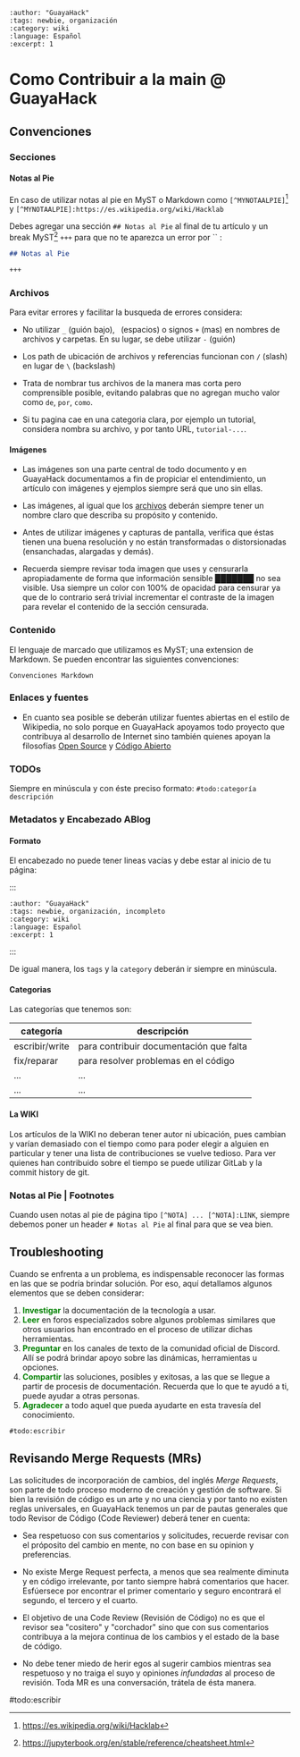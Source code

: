 ```{post} 2023-06-30
:author: "GuayaHack"
:tags: newbie, organización
:category: wiki
:language: Español
:excerpt: 1
```

# Como Contribuir a la main @ GuayaHack

## Convenciones

### Secciones 

#### Notas al Pie

En caso de utilizar notas al pie en MyST o Markdown como `[^MYNOTAALPIE]`[^MYNOTAALPIE] y `[^MYNOTAALPIE]:https://es.wikipedia.org/wiki/Hacklab`

[^MYNOTAALPIE]:https://es.wikipedia.org/wiki/Hacklab

Debes agregar una sección `## Notas al Pie` al final de tu artículo y un break MyST[^MYST] `+++` para que no te aparezca un error por `` :

[^MYST]:https://jupyterbook.org/en/stable/reference/cheatsheet.html

```markdown
## Notas al Pie

+++
```

### Archivos

Para evitar errores y facilitar la busqueda de errores considera:
 
- No utilizar `_` (guión bajo), ` `(espacios) o signos `+` (mas) en nombres de archivos y carpetas. En su lugar, se debe utilizar `-` (guión)

- Los path de ubicación de archivos y referencias funcionan con  `/` (slash) en lugar de `\` (backslash)

- Trata de nombrar tus archivos de la manera mas corta pero comprensible posible, evitando palabras que no agregan mucho valor como `de`, `por`, `como`. 

- Si tu pagina cae en una categoria clara, por ejemplo un tutorial, considera nombra su archivo, y por tanto URL, `tutorial-...`.

#### Imágenes

- Las imágenes son una parte central de todo documento y en GuayaHack documentamos a fin de propiciar el entendimiento, un artículo con imágenes y ejemplos siempre será que uno sin ellas.

- Las imágenes, al igual que los [archivos](https://guayahack.co/wiki/contribuir-main/#archivos) deberán siempre tener un nombre claro que describa su propósito y contenido.

- Antes de utilizar imágenes y capturas de pantalla, verifica que éstas tienen una buena resolución y no están transformadas o distorsionadas (ensanchadas, alargadas y demás).

- Recuerda siempre revisar toda imagen que uses y censurarla apropiadamente de forma que información sensible ███████ no sea visible. Usa siempre un color con 100% de opacidad para censurar ya que de lo contrario será trivial incrementar el contraste de la imagen para revelar el contenido de la sección censurada.

### Contenido

El lenguaje de marcado que utilizamos es MyST; una extension de Markdown. Se pueden encontrar las siguientes convenciones:

```{figure} contribuir-main.md-data/convenciones-markdown.png
Convenciones Markdown
```

### Enlaces y fuentes

- En cuanto sea posible se deberán utilizar fuentes abiertas en el estilo de Wikipedia, no solo porque en GuayaHack apoyamos todo proyecto que contribuya al desarrollo de Internet sino también quienes apoyan la filosofías [Open Source](https://es.wikipedia.org/wiki/Sistema_de_c%C3%B3digo_abierto) y [Código Abierto](https://es.wikipedia.org/wiki/Software_libre)

### TODOs

Siempre en minúscula y con éste preciso formato: `#todo:categoría descripción`

### Metadatos y Encabezado ABlog

#### Formato

El encabezado no puede tener lineas vacías y debe estar al inicio de tu página:

:::
```{post} 2023-06-30
:author: "GuayaHack"
:tags: newbie, organización, incompleto
:category: wiki
:language: Español
:excerpt: 1
```
:::

De igual manera, los `tags` y la `category` deberán ir siempre en minúscula.

#### Categorias

Las categorías que tenemos son:

| categoría      | descripción                             |
| -------------- | --------------------------------------- |
| escribir/write | para contribuir documentación que falta |
| fix/reparar    | para resolver problemas en el código    |
| ...            | ...                                     |
| ...            | ...                                     |

#### La WIKI

Los artículos de la WIKI no deberan tener autor ni ubicación, pues cambian y varían demasiado con el tiempo como para poder elegir a alguien en particular y tener una lista de contribuciones se vuelve tedioso. Para ver quienes han contribuido sobre el tiempo se puede utilizar GitLab y la commit history de git.

### Notas al Pie | Footnotes

Cuando usen notas al pie de página tipo `[^NOTA] ... [^NOTA]:LINK`, siempre debemos poner un header `# Notas al Pie` al final para que se vea bien.


## Troubleshooting
Cuando se enfrenta a un problema, es indispensable reconocer las formas en las que se podría brindar solución. Por eso, aquí detallamos algunos elementos que se deben considerar:
1. <span style="color: green;">**Investigar**</span> la documentación de la tecnología a usar. 
2. <span style="color: green;">**Leer**</span> en foros especializados sobre algunos problemas similares que otros usuarios han encontrado en el proceso de utilizar dichas herramientas. 
3. <span style="color: green;">**Preguntar**</span> en los canales de texto de la comunidad oficial de Discord. Allí se podrá brindar apoyo sobre las dinámicas, herramientas u opciones. 
4. <span style="color: green;">**Compartir**</span> las soluciones, posibles y exitosas, a las que se llegue a partir de procesis de documentación. Recuerda que lo que te ayudó a ti, puede ayudar a otras personas. 
5. <span style="color: green;">**Agradecer**</span> a todo aquel que pueda ayudarte en esta travesía del conocimiento. 

`#todo:escribir`

## Revisando Merge Requests (MRs) 

Las solicitudes de incorporación de cambios, del inglés _Merge Requests_, son parte de todo proceso moderno de creación y gestión de software. Si bien la revisión de código es un arte y no una ciencia y por tanto no existen reglas universales, en GuayaHack tenemos un
par de pautas generales que todo Revisor de Código (Code Reviewer) deberá tener en cuenta:

- Sea respetuoso con sus comentarios y solicitudes, recuerde revisar con el próposito del cambio en mente, no con base en su opinion y preferencias.

- No existe Merge Request perfecta, a menos que sea realmente diminuta y en código irrelevante, por tanto siempre habrá comentarios que hacer. Esfúersece por encontrar el primer comentario y seguro encontrará el segundo, el tercero y el cuarto.

- El objetivo de una Code Review (Revisión de Código) no es que el revisor sea "cositero" y "corchador" sino que con sus comentarios contribuya a la mejora continua de los cambios y el estado de la base de código.

- No debe tener miedo de herir egos al sugerir cambios mientras sea respetuoso y no traiga el suyo y opiniones _infundadas_ al proceso de revisión. Toda MR es una conversación, trátela de ésta manera.

#todo:escribir

